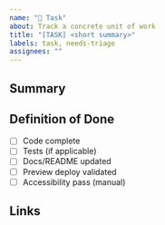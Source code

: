 ```yaml
---
name: "🧩 Task"
about: Track a concrete unit of work
title: "[TASK] <short summary>"
labels: task, needs-triage
assignees: ""
---
```


## Summary
<!-- What needs to be done -->

## Definition of Done
- [ ] Code complete
- [ ] Tests (if applicable)
- [ ] Docs/README updated
- [ ] Preview deploy validated
- [ ] Accessibility pass (manual)

## Links
<!-- PRs, designs, references -->
